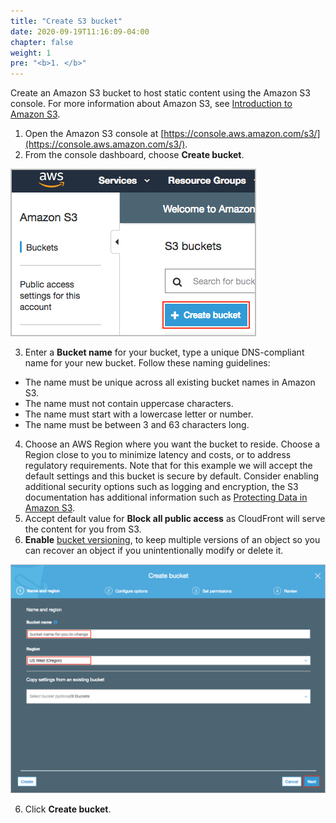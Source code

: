 ```yaml
---
title: "Create S3 bucket"
date: 2020-09-19T11:16:09-04:00
chapter: false
weight: 1
pre: "<b>1. </b>"
---
```


Create an Amazon S3 bucket to host static content using the Amazon S3 console.
For more information about Amazon S3, see [Introduction to Amazon S3](https://docs.aws.amazon.com/AmazonS3/latest/dev/Introduction.html).

1. Open the Amazon S3 console at [https://console.aws.amazon.com/s3/](https://console.aws.amazon.com/s3/).
2. From the console dashboard, choose **Create bucket**.

![s3-create-bucket-1](/Security/100_CloudFront_with_S3_Bucket_Origin/Images/s3-create-bucket-1.png)

3. Enter a **Bucket name** for your bucket, type a unique DNS-compliant name for your new bucket. Follow these naming guidelines:

  * The name must be unique across all existing bucket names in Amazon S3.
  * The name must not contain uppercase characters.
  * The name must start with a lowercase letter or number.
  * The name must be between 3 and 63 characters long.

4. Choose an AWS Region where you want the bucket to reside. Choose a Region close to you to minimize latency and costs, or to address regulatory requirements.
  Note that for this example we will accept the default settings and this bucket is secure by default. Consider enabling additional security options such as logging and encryption, the S3 documentation has additional information such as [Protecting Data in Amazon S3](https://docs.aws.amazon.com/AmazonS3/latest/dev/DataDurability.html).
5. Accept default value for **Block all public access** as CloudFront will serve the content for you from S3.
6. **Enable** [bucket versioning](https://docs.aws.amazon.com/AmazonS3/latest/dev/Versioning.html), to keep multiple versions of an object so you can recover an object if you unintentionally modify or delete it. 

![s3-create-bucket-2](/Security/100_CloudFront_with_S3_Bucket_Origin/Images/s3-create-bucket-2.png)

6. Click **Create bucket**.
